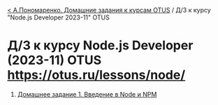 [< А.Пономаренко. Домашние задания к курсам OTUS](../README.md) / Д/З к курсу "Node.js Developer 2023-11" OTUS
# Д/З к курсу Node.js Developer (2023-11) OTUS https://otus.ru/lessons/node/

1. [Домашнее задание 1.  Введение в Node и NPM](hw01-tree/README.md)
